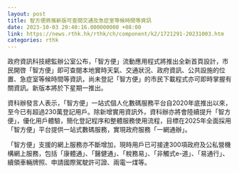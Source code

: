 ```yaml
---
layout: post
title: 智方便將推新版可查閱交通及急症室等候時間等資訊
date: 2023-10-03 20:40:16.000000000 +08:00
link: https://news.rthk.hk/rthk/ch/component/k2/1721291-20231003.htm
categories: rthk
---
```


政府資訊科技總監辦公室公布，「智方便」流動應用程式將推出全新首頁設計，市民開啓「智方便」即可查閱本地實時天氣、交通狀況、政府資訊、公共設施的位置、急症室等候時間等資訊，尚未登記「智方便」的市民下載程式亦可即時掌握有關資訊。新版本將於下星期一推出。

資科辦發言人表示，「智方便」一站式個人化數碼服務平台自2020年底推出以來，至今已有超過230萬登記用戶。除新增實用資訊外，資科辦亦將會陸續提升「智方便」，優化用戶體驗，簡化登記程序和整體服務使用流程，目標在2025年全面採用「智方便」平台提供一站式數碼服務，實現政府服務「一網通辦」。

「智方便」支援的網上服務亦不斷增加，現時用戶已可接達300項政府及公私營機構網上服務，包括「康體通」、「醫健通」、「稅務易」、「非觸式e-道」、「易通行」、續領車輛牌照、申請國際駕駛許可證、兩電一煤等。
